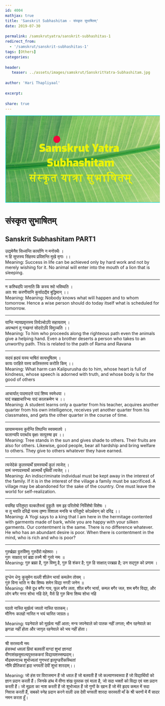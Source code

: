 ```yaml
---
id: 4004    
mathjax: true
title: 'Sanskrit Subhashitam - संस्कृत सुभाषितम्'
date: 2019-07-30

permalink: /samskrutyatra/sanskrit-subhashitas-1
redirect_from: 
  - '/samskrut/sanskrit-subhashitas-1'
tags: [Others]
categories:

header:
   teaser: ../assets/images/samskrut/SanskritYatra-Subhashitam.jpg

author: 'Hari Thapliyaal'

excerpt:

share: true
---
```


![](../assets/images/samskrut/SanskritYatra-Subhashitam.jpg)

# संस्कृत सुभाषितम्
## Sanskrit Subhashitam PART1


उद्यमेनैव सिध्यन्ति कार्याणि न मनोरथैः ।  
न हि सुप्तस्य सिंहस्य प्रविशन्ति मुखे मृगाः ।।  
Meaning: Success in life can be achieved only by hard work and not by merely wishing for it. No animal will enter into the mouth of a lion that is sleeping.

* * *

न कश्चिदपि जानाति किं कस्य श्वो भविष्यति ।  
अतः श्वः करणीयानि कुर्यादद्यैव बुद्धिमान् ।।  
Meaning: Meaning: Nobody knows what will happen and to whom tomorrow. Hence a wise person should do today itself what is scheduled for tomorrow.

* * *

यान्ति न्यायप्रवृत्तस्य तिर्यञ्चोऽपि सहायताम् ।  
अपन्थानं तु गच्छन्तं सोदरोऽपि विमुञ्चति ।।  
Meaning: To him who proceeds along the righteous path even the animals give a helping hand. Even a brother deserts a person who takes to an unworthy path. This is related to the path of Rama and Ravana

* * *

सदयं ह्रदयं यस्य भाषितं सत्यभूषितम् ।  
कायः परहिते यस्य कलिस्तस्य करोति किम् ।।  
Meaning: What harm can Kalipurusha do to him, whose heart is full of kindness, whose speech is adorned with truth, and whose body is for the good of others

* * *

आचार्यात् पादमादत्ते पादं शिष्य स्वमेधया ।  
पादं सब्रह्मचारिभ्यः पादं कालक्रमेण च ।।  
Meaning: A student learns only a quarter from his teacher, acquires another quarter from his own intelligence, receives yet another quarter from his classmates, and gets the other quarter in the course of time.

* * *

छायामन्यस्य कुर्वन्ति तिष्ठन्ति स्वयमातपे ।  
फलान्यपि परार्थाय वृक्षाः सत्पुरुषा इव ।।  
Meaning: Tree stands in the sun and gives shade to others. Their fruits are also for others. Likewise, good people, bear all hardship and bring welfare to others. They give to others whatever they have earned.

* * *

त्यजेदेकं कुलस्यार्थें ग्रामस्यार्थे कुलं त्यजेत् ।  
ग्रामं जनपदस्यार्थे आत्मार्थे पृथिवीं त्यजेत् ।।  
Meaning: An indiscriminate individual must be kept away in the interest of the family. If it is in the interest of the village a family must be sacrificed. A village may be abandoned for the sake of the country. One must leave the world for self-realization.

* * *

वयमिह परितुष्टा वल्कलैस्त्वं दुकूलैः सम इह परितोषो निर्विशेषो विशेषः ।  
स तु भवति दरिद्रो यस्य तृष्णा विशाला मनसि च परितुष्टे कोऽर्थवान् को दरिद्र ।।  
Meaning: A Yogi says to a king that I am here in the hermitage contented with garments made of bark, while you are happy with your silken garments. Our contentment is the same. There is no difference whatever. He who has an abundant desire is poor. When there is contentment in the mind, who is rich and who is poor?

* * *

गुरुर्ब्रह्मा ग्रुरुर्विष्णुः गुरुर्देवो महेश्वरः ।  
गुरुः साक्षात् परं ब्रह्म तस्मै श्री गुरवे नमः ॥  
Meaning: गुरु ब्रह्मा है, गुरु विष्णु है, गुरु हि शंकर है; गुरु हि साक्षात् परब्रह्म है; उन सद्गुरु को प्रणाम ।

* * *

दुग्धेन धेनुः कुसुमेन वल्ली शीलेन भार्या कमलेन तोयम् ।  
गुरुं विना भाति न चैव शिष्यः शमेन विद्या नगरी जनेन ॥  
Meaning: जैसे दूध बगैर गाय, फूल बगैर लता, शील बगैर भार्या, कमल बगैर जल, शम बगैर विद्या, और लोग बगैर नगर शोभा नहि देते, वैसे हि गुरु बिना शिष्य शोभा नहि

* * *

पठतो नास्ति मूर्खत्वं जपतो नास्ति पातकम्।  
मौनिनः कलहो नास्ति न भयं चास्ति जाग्रतः॥

Meaning: पढनेवाले को मूर्खत्व नहीं आता; मन्त्र जपनेवाले को पातक नहीं लगता; मौन रहनेवाले का झगडा नहीं होता और जागृत रहनेवाले को भय नहीं होता।

* * *

श्री सरस्वत्यै नमः  
हंसस्थां धवलां प्रियां बलवतीं वाग्दां शुभां ज्ञानदां  
वीणाशंखसुमाल्यपुस्तककरां विद्यायशस्सम्प्रदाम्।  
मौढ्यघ्नाञ्च शुभोज्वलां गुणभरां हृत्पुण्डरीकस्थितां  
नौमि प्रीतिकरां हृदा भगवतीं देवीं शुभां शारदाम्।।

Meaning: जो हंस पर विराजमान हैं जो धवल हैं जो बलवती हैं जो कल्याणस्वरूपा हैं जो विद्यार्थियों को ज्ञान प्रदान करती हैं। जिनके हांथ में वीणा शंख पुस्तक एवं माला है, जो सदा भक्तों को विद्या एवं यश प्रदान करती हैं। जो मूढता का नाश करती हैं जो शुभोज्वल हैं जो गुणों के खान हैं जो मेरे हृदय कमल में सदा निवास करती हैं, सबको स्नेह प्रदान करने वाली उस देवी भगवती शारदा सरस्वती माँ के श्री चरणों में मैं सादर नमन करता हूँ।


